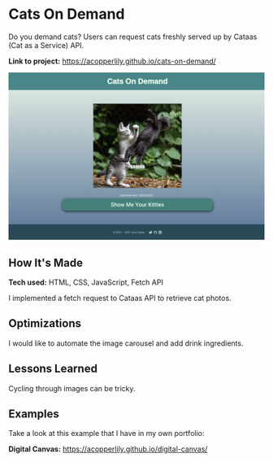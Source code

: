 # Cats On Demand
Do you demand cats? Users can request cats freshly served up by Cataas (Cat as a Service) API.

**Link to project:** https://acopperlily.github.io/cats-on-demand/

![alt tag](https://github.com/acopperlily/cats-on-demand/blob/main/public/kitten-preview.png?raw=true)

## How It's Made

**Tech used:** HTML, CSS, JavaScript, Fetch API

I implemented a fetch request to Cataas API to retrieve cat photos.

## Optimizations

I would like to automate the image carousel and add drink ingredients.

## Lessons Learned

Cycling through images can be tricky.

## Examples
Take a look at this example that I have in my own portfolio:

**Digital Canvas:** https://acopperlily.github.io/digital-canvas/